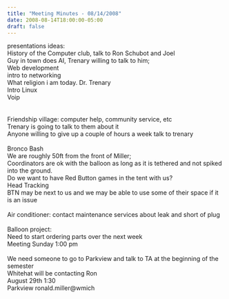```yaml
---
title: "Meeting Minutes - 08/14/2008"
date: 2008-08-14T18:00:00-05:00
draft: false
---
```


presentations ideas:<br />
History of the Computer club, talk to Ron Schubot and Joel<br />
Guy in town does AI, Trenary willing to talk to him;<br />
Web development<br />
intro to networking<br />
What religion i am today. Dr. Trenary<br />
Intro Linux<br />
Voip<br />
<br />
<br />
Friendship village: computer help, community service, etc<br />
Trenary is going to talk to them about it<br />
Anyone willing to give up a couple of hours a week talk to trenary<br />
<br />
Bronco Bash<br />
We are roughly 50ft from the front of Miller;<br />
Coordinators are ok with the balloon as long as it is tethered and not spiked into the ground.<br />
Do we want to have Red Button games in the tent with us?<br />
Head Tracking<br />
BTN may be next to us and we may be able to use some of their space if it is an issue<br />
<br />
Air conditioner: contact maintenance services about leak and short of plug<br />
<br />
Balloon project:<br />
Need to start ordering parts over the next week<br />
Meeting Sunday 1:00 pm<br />
<br />
We need someone to go to Parkview and talk to TA at the beginning of the semester<br />
Whitehat will be contacting Ron<br />
August 29th 1:30<br />
Parkview  ronald.miller@wmich